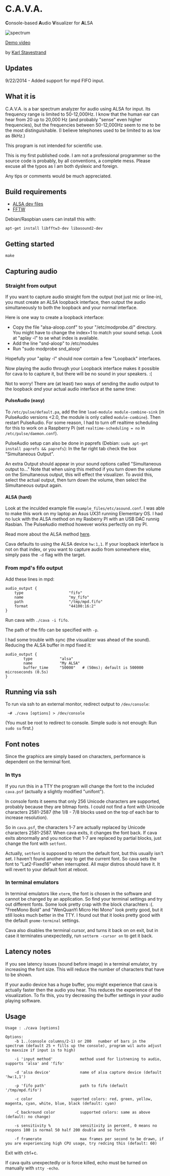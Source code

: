 C.A.V.A.
========

**C**onsole-based **A**udio **V**isualizer for **A**LSA

![spectrum](http://stavestrand.no/cava6.gif "spectrum")

[Demo video](http://youtu.be/vA4RyatP064)

by [Karl Stavestrand](mailto:karl@stavestrand.no)


Updates
-------

9/22/2014 - Added support for mpd FIFO input.

What it is
----------

C.A.V.A. is a bar spectrum analyzer for audio using ALSA for input. Its frequency range is limited to 50-12,000Hz. I know that the human ear can hear from 20 up to 20,000 Hz (and probably "sense" even higher frequencies), but the frequencies between 50-12,000Hz seem to me to be the most distinguishable. (I believe telephones used to be limited to as low as 8kHz.)

This program is not intended for scientific use.

This is my first published code. I am not a professional programmer so the source code is probably, by all conventions, a complete mess. Please excuse all the typos as I am both dyslexic and foreign.

Any tips or comments would be much appreciated.


Build requirements
------------------

* [ALSA dev files](http://alsa-project.org/)
* [FFTW](http://www.fftw.org/)

Debian/Raspbian users can install this with:

    apt-get install libfftw3-dev libasound2-dev


Getting started
---------------

    make


Capturing audio
---------------

### Straight from output

If you want to capture audio straight fom the output (not just mic or line-in), you must create an ALSA loopback interface, then output the audio simultaneously to both the loopback and your normal interface.

Here is one way to create a loopback interface:

- Copy the file "alsa-aloop.conf" to your  "/etc/modprobe.d/" directory. You might have to change the index=1 to match your sound setup. Look at "aplay -l" to se what index is available.
- Add the line "snd-aloop" to /etc/modules
- Run "sudo modprobe snd_aloop"

Hopefully your "aplay -l" should now contain a few "Loopback" interfaces.

Now playing the audio through your Loopback interface makes it possible for cava to to capture it, but there will be no sound in your speakers. :(

Not to worry! There are (at least) two ways of sending the audio output to the loopback *and* your actual audio interface at the same time:

#### PulseAudio (easy)

To `/etc/pulse/default.pa`, add the line `load-module module-combine-sink` (in PulseAudio versions <2.0, the module is only called `module-combine`). Then restart PulseAudio. For some reason, I had to turn off realtime scheduling for this to work on a Raspberry Pi (set `realtime-scheduling = no` in `/etc/pulse/daemon.conf`).


PulseAudio setup can also be done in paprefs (Debian: `sudo apt-get install paprefs && paprefs`): In the far right tab check the box "Simultaneous Output".

An extra Output should appear in your sound options called "Simultaneous output to..." Note that when using this method if you turn down the volume on the Simultaneous output, this will effect the visualizer. To avoid this, select the actual output, then turn down the volume, then select the Simultaneous output again.

#### ALSA (hard)

Look at the inculded example file `example_files/etc/asound.conf`. I was able to make this work on my laptop an Asus UX31 running Elementary OS. I had no luck with the ALSA method on my Rasberry PI with an USB DAC runnig Rasbian. The PulseAudio method however works perfectly on my PI.

Read more about the ALSA method [here](http://stackoverflow.com/questions/12984089/capture-playback-on-play-only-sound-card-with-alsa).

Cava defaults to using the ALSA device `hw:1,1`. If your loopback interface is not on that index, or you want to capture audio from somewhere else, simply pass the `-d` flag with the target.


### From mpd's fifo output

Add these lines in mpd:

    audio_output {
        type                    "fifo"
        name                    "my_fifo"
        path                    "/tmp/mpd.fifo"
        format                  "44100:16:2"
    }

Run cava with `./cava -i fifo`.

The path of the fifo can be specified with `-p`.

I had some trouble with sync (the visualizer was ahead of the sound). Reducing the ALSA buffer in mpd fixed it:

    audio_output {
            type            "alsa"
            name            "My ALSA"
            buffer_time     "50000"   # (50ms); default is 500000 microseconds (0.5s)
    }


Running via ssh
---------------

To run via ssh to an external monitor, redirect output to `/dev/console`:

     ~# ./cava [options] > /dev/console

(You must be root to redirect to console. Simple sudo is not enough: Run `sudo su` first.)



Font notes
----------

Since the graphics are simply based on characters, performance is dependent on the terminal font.

### In ttys

If you run this in a TTY the program will change the font to the included `cava.psf` (actually a slightly modified "unifont").

In console fonts it seems that only 256 Unicode characters are supported, probably because they are bitmap fonts. I could not find a font with Unicode characters 2581-2587 (the 1/8 - 7/8 blocks used on the top of each bar to increase resolution).

So in `cava.psf`, the characters 1-7 are actually replaced by Unicode characters 2581-2587. When cava exits, it changes the font back. If cava exits abnormally and you notice that 1-7 are replaced by partial blocks, just change the font with `setfont`.

Actually, `setfont` is supposed to return the default font, but this usually isn't set. I haven't found another way to get the current font. So cava sets the font to "Lat2-Fixed16" when interrupted. All major distros should have it. It will revert to your default font at reboot.

### In terminal emulators

In terminal emulators like `xterm`, the font is chosen in the software and cannot be changed by an application. So find your terminal settings and try out different fonts. Some look pretty crap with the block charachters :(. "FreeMono Bold" and "WenQuanYi Micro Hei Mono" look pretty good, but it still looks much better in the TTY. I found out that it looks pretty good with the default `gnome-terminal` settings.

Cava also disables the terminal cursor, and turns it back on on exit, but in case it terminates unexpectedly, run `setterm -cursor on` to get it back.


Latency notes
-------------

If you see latency issues (sound before image) in a terminal emulator, try increasing the font size. This will reduce the number of characters that have to be shown.

If your audio device has a huge buffer, you might experience that cava is actually faster then the audio you hear. This reduces the experience of the visualization. To fix this, you try decreasing the buffer settings in your audio playing software.

Usage
-----

    Usage : ./cava [options]

    Options:
        -b 1..(console columns/2-1) or 200	 number of bars in the spectrum (default 25 + fills up the console), program wil auto adjust to maxsize if input is to high)

        -i 'input method'			 method used for listnening to audio, supports 'alsa' and 'fifo'

        -d 'alsa device'			 name of alsa capture device (default 'hw:1,1')

        -p 'fifo path'				 path to fifo (default '/tmp/mpd.fifo')

        -c color				 suported colors: red, green, yellow, magenta, cyan, white, blue, black (default: cyan)

        -C backround color			 supported colors: same as above (default: no change)

        -s sensitivity %			 sensitivity in percent, 0 means no respons 100 is normal 50 half 200 double and so forth

        -f framerate 				 max frames per second to be drawn, if you are experiencing high CPU usage, try redcing this (default: 60)

Exit with ctrl+c.

If cava quits unexpectedly or is force killed, echo must be turned on manually with `stty -echo`.
